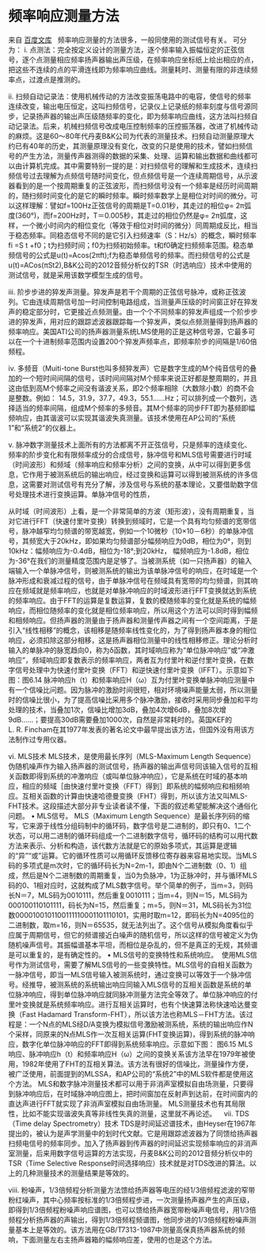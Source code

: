 频率响应测量方法
==============

来自 [百度文库](https://wenku.baidu.com/view/9696416cb9d528ea80c779c0.html)
 
频率响应测量的方法很多，一般同使用的测试信号有关。
可分为：
i. 点测法：完全按定义设计的测量方法，逐个频率输入振幅恒定的正弦信号，逐个点测量相应频率扬声器输出声压级，在频率响应坐标纸上绘出相应的点，把这些不连续的点的平滑连线即为频率响应曲线。测量耗时、测量有限的非连续频率点，过渡点是推测的。

ii. 扫频自动记录法：使用机械传动的方法改变振荡电路中的电容，使信号的频率连续改变，输出电压恒定，这叫扫频信号，记录仪上记录纸的频率刻度与信号源同步，记录扬声器的输出声压级随频率的变化，即为频率响应曲线，这方法叫扫频自动记录法。后来，机械扫频信号改成电压控制频率的压控振荡器，改进了机械传动的麻烦。这是60～80年代丹麦B&K公司为代表的测量技术。扫频自动测量原理大约已有40年的历史，其测量原理没有变化，改变的只是使用的技术，譬如扫频信号的产生方法，测量传声器测得的数据的采集、处理、运算和输出数据和曲线都可以由计算机完成。其中需要特别一提的是：对扫频信号的理解和生成技术，连续扫频信号过去理解为点频信号随时间变化，但点频信号是一个连续周期信号，从示波器看到的是一个按周期重复的正弦波形，而扫频信号没有一个频率是经历时间周期的，随扫频时间变化的是它的瞬时频率。瞬时频率数学上是相位对时间的微分。可以这样理解：譬如f=100Hz正弦信号的周期是T=0.01秒，其走过的相位φ= 2π弧度(360°)，而f=200Hz时，T＝0.005秒，其走过的相位仍然是φ= 2π弧度，这样，一个微小时间内的相位变化（等效于相位对时间的微分）同周期成反比，相当于稳态频率。同稳态信号不同的是它引入扫频速率（S：Hz/s）的概念，瞬时频率fi =S t +f0；t为扫频时间；f0为扫频初始频率。t和f0确定扫频频率范围。稳态单频信号的公式是u(t)=Acos(2πft);f为稳态单频信号的频率。而扫频信号的公式是u(t)=ACos(πSt2),B&K公司的2012音频分析仪的TSR（时选响应）技术中使用的测试信号，就是采用该数学模型生成的信号。 

iii. 阶步步进的猝发声测量。猝发声是若干个周期的正弦信号脉冲，或称正弦波列。它由连续周期信号加一时间控制电路组成，当测量声压级的时间窗正好在猝发声的稳定部分时，它更接近点频测量。由一个个不同频率的猝发声组成一个阶步步进的猝发声，用对应的跟踪滤波器跟踪每一个猝发声，类似点频测量得到扬声器的频率响应。美国ATI公司的扬声器测量系统LMS使用的正是这种信号源，它最多可以在一个十进制频率范围内设置200个猝发声频率点，即频率阶步的间隔是1/60倍频程。

iv. 多频音（Muiti-tone Burst也叫多频猝发声）它是数字生成的M个纯音信号的叠加的一个短时间间隔的信号，该时间间隔对M个频率来说正好都是整周期的，并且这由低到高M个频率之间没有谐波关系，即2个频率相除（大数除小数）的商不会是整数。例如： 14.5，31.9，37.7，49.3，55.1……Hz；可以排列成一个数列，选择适当的频率间隔，组成M个频率的多频音。其M个频率的同步FFT即为基频即幅频响应，由其谐波可以实现其谐波失真测量。该技术使用在AP公司的“系统1”和“系统2”的仪器上。

v. 脉冲数字测量技术上面所有的方法都离不开正弦信号，只是频率的连续变化、频率的阶步变化和有限频率成分的合成信号，脉冲信号和MLS信号需要进行时域（时间波形）和频域（频率响应和频率分析）之间的变换，从中可以得到更多信息，它作用于被测系统后的输出响应，经过变换和运算可以得到被测系统的许多信息，这需要对测试信号有充分了解，涉及信号与系统的基本理论，又要借助数字信号处理技术进行变换运算。单脉冲信号的性质，

从时域（时间波形）上看，是一个非常简单的方波（矩形波），没有周期重复，当对它进行FFT（快速付里叶变换）转换到频域时，它是一个具有均匀频谱的宽带信号，脉冲越窄均匀频谱的带宽越宽，例如一个10微秒（10×10－6秒）的单脉冲信号，其频宽大于20kHz，即如果均匀频谱部分幅频响应为0dB，相位为0°，则到10kHz：幅频响应为-0.4dB，相位为-18°;到20kHz， 幅频响应为-1.8dB，相位为-36°在我们的测量精度范围内是足够了。当被测系统（如一只扬声器）的输入端输入一个单脉冲信号，则被测系统的输出为该单脉冲信号的响应，在时域是一个脉冲形成和衰减过程的信号，由于单脉冲信号在频域具有宽带的均匀频谱，则其响应在频域就是频率响应，也就是对单脉冲响应的时域波形进行FFT变换就达到系统的频率响应。由于FFT的运算是复数运算，复数的模随频率的变化就是系统的幅频响应，而相位随频率的变化就是相位频率响应，所以用这个方法可以同时得到幅频和相频响应。但扬声器的测量由于扬声器和测量传声器之间有一个空间距离，于是引入“线性相移”的概念，该相移是随频率线性变化的，为了得到扬声器本身的相位响应，必须扣除这部分相移，这是扬声器相位测量中的线性相移修正。理论分析时输入的单脉冲的脉宽趋向0，称为δ函数，其时域响应称为“单位脉冲响应”或“冲激响应”，频域响应即复数表示的频率响应，两者互为付里叶和逆付里叶变换，在数字信号处理中为快速付里叶变换（FFT）和逆快速付里叶变换（IFFT）。示意如下图：图6.14 脉冲响应h（t）和频率响应H（ω）互为付里叶变换单脉冲响应测量中有一个信噪比问题。因为脉冲的激励时间很短，相对环境噪声能量太弱，所以测量时的信噪比很小，为了提高信噪比采用多个脉冲激励，接收时采用同步叠加和平均处理的技术，当叠加1次，信噪比增加3dB，叠加4次增6dB，叠加8次增9dB……；要提高30dB需要叠加1000次，自然是非常耗时的。英国KEF的L. R. Fincham在其1977年发表的著名论文中最早提出该方法，但国外没有用该方法制作过专用仪器。

vi. MLS技术 MLS技术，是使用最长序列（MLS-Maximum Length Sequence）伪随机噪声作为输入扬声器的测试信号，扬声器的输出声信号同该输入信号的互相关函数即得到系统的冲激响应（或叫单位脉冲响应），它是系统在时域的基本响应，相应的频域［由快速付里叶变换（FFT）得到］即系统的幅频响应和相频响应。互相关函数的计算由快速哈德曼变换（FHT）得到，所以该方法又叫MLS-FHT技术。这段描述大部分非专业读者读不懂，下面的叙述希望能解决这个通俗化问题。
• MLS信号。
MLS（Maximum Length Sequence）是最长序列码的缩写，它来源于线性分组码制中的循环码，数字信号是二进制的，即只有0、1二个状态，可以用二进制的循环码组成一个二进制数字信号，循环码的结构可以用代数方法来表示、分析和构造，该代数方法就是它的原始多项式，其运算是逻辑的“异”“或”运算。它的循环性质可以用循环反馈移位寄存器来容易地实现。当MLS码的多项式是m次时，它的循环码长为N=2m-1，即由N个二进制数（0、1）组成，然后是N个二进制数的周期重复，当0为负脉冲，1为正脉冲时，并与循环MLS码的0、1相对应时，这就构成了MLS数字信号。举个简单的例子，当m=3，则码长N＝7，MLS码为0010111，然后重复0010111；当m=4，则N＝15，MLS码为000100110101111，码长为N=15，然后重复；m=5，则N＝31，MLS码长为31位数0000100101100111110001101110101，实用时取m=12，即码长为N=4095位的二进制数，取m=16，则N＝65535，就无法列出了。这个信号从模拟角度看似乎应属于周期信号，但它的频谱接近白噪声的随机信号，所以这样的信号被定义为伪随机噪声信号。其振幅谱基本平坦，而相位是杂乱的，但不是真正的无规，其频谱是可以重复的，是有确定性的。
• MLS信号的变换特性和系统响应。 
使用MLS信号作为测试信号，需要了解MLS信号的一些变换特性。MLS信号的自相关函数为一脉冲信号，即当一MLS信号输入被测系统时，通过变换可以等效于一个脉冲信号。经推导，被测系统的系统输出响应同输入MLS信号的互相关函数是系统的单位脉冲响应，得到单位脉冲响应就同脉冲测量方法完全等效了。单位脉冲响应的付里叶变换就是系统频率响应。进行互相关运算时，也有个快速算法称快速哈达曼变换（Fast Hadamard Transform-FHT），所以该方法也称MLS－FHT方法。该过程是：一个N点的MLS经D/A变换为模拟信号激励被测系统，系统的输出响应作N个采样，同原来的N点MLS作一次互相关运算(FHT变换运算)，得到系统的脉冲响应，数字化单位脉冲响应的FFT即得到系统频率响应。示意如下图： 图6.15 MLS响应、脉冲响应h（t）和频率响应H（ω）之间的变换关系该方法早在1979年被使用，1982年使用了FHT的互相关算法。该方法有很好的信噪比，测量操作方便，被广泛使用，前面提到的MLSSA，和AP公司的“系统2”中的MLS软件都是使用这个方法。
MLS和数字脉冲测量技术都可以用于非消声室模拟自由场测量，只要得到脉冲响应后，在时域脉冲响应图上，把时间窗加在反射声到达前，在时间窗内的直达声进行FFT就实现了非消声室模拟自由场测量。 MLS测量技术也有其局限性，比如不能实现谐波失真等非线性失真的测量，这里就不再论述。 
 
vii. TDS（Time delay Spectrometry）技术 TDS是时间延迟谱技术，由Heyser在1967年提出的，被认为是声学测量中的划时代文献。它是用跟踪滤波器为了同馈给扬声器扫频电信号的频率同步。加入了扬声器到传声器的时间延迟实现频率响应的非消声室测量，后来用数字信号运算的方法实现，丹麦B&K公司的2012音频分析仪中的TSR（Time Selective Response时间选择响应）技术就是对TDS改进的算法。以上的几种测量技术的测量结果是等效的。

viii. 粉噪声，1/3倍频程分析测量方法馈给扬声器等电压的经1/3倍频程滤波的窄带粉红噪声，其中心频率按标准的1/3倍频程步进，一次测量扬声器产生的声压级，即得到1/3倍频程粉噪声响应谱图，也可以馈给扬声器宽带粉噪声电信号，用1/3倍频程分析扬声器的声输出，得到1/3倍频程频谱图，他同步进的1/3倍频程粉噪声测量基本上是等效的。该方法用在GB/T7313-1987中测量高保真扬声器系统的频响，下面测量左右主扬声器箱的幅频响应差，使用的也是这个方法。
